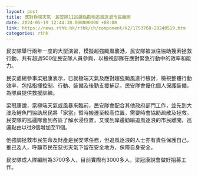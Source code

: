 ```yaml
---
layout: post
title: 應對極端天氣　民安隊11巡邏點勸喻追風逐浪市民離開
date: 2024-05-19 12:44:30.000000000 +08:00
link: https://news.rthk.hk/rthk/ch/component/k2/1753768-20240519.htm
categories: rthk
---
```


民安隊舉行兩年一度的大型演習，模擬超強颱風襲港，民安隊被派往協助搜索拯救行動，共有超過500位民安隊人員參與，以檢視部隊在應對緊急行動中的效率和能力。

民安處總參事梁冠康表示，已就極端天氣及應對超強颱風進行檢討，檢視整體行動效率，包括指揮控制、行動、裝備及後勤支援補足。民安隊會優化個人保護裝備，為隊員提供救援訓練。

梁冠康說，當極端天氣或風暴來臨前，民安隊會配合其他政府部門工作，並先到大澳及鯉魚門協助居民將「家當」暫時搬遷至較高位置，需要時會協助疏散及拯救。民安隊的巡邏隊會到各區了解水浸位置，又或到岸邊勸喻追風逐浪的市民離開，巡邏點由以往8個增加至11個。

他強調拯救市民生命及財產是民安隊任務，但追風逐浪的人士亦有責任保護自己，推己及人，呼籲市民在惡劣天氣下留在安全地方，保障自身安全。

民安隊成人隊編制為3700多人，目前實際有3000多人，梁冠康說會做好招募工作。

